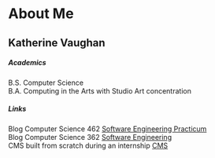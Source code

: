 # About Me
## Katherine Vaughan
##### Academics
B.S. Computer Science  
B.A. Computing in the Arts with Studio Art concentration

##### Links
Blog Computer Science 462 [Software Engineering Practicum](https://vaughankcsci462.wordpress.com "Software Engineering Practicum")  
Blog Computer Science 362 [Software Engineering](https://vaughankcsci.wordpress.com "Software Engineering")  
CMS built from scratch during an internship [CMS](https://github.com/vaughank92/cms "CMS")  
